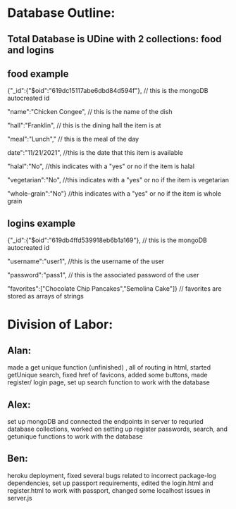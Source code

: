 # Database Outline:
## Total Database is UDine with 2 collections: food and logins

## food example 
{"_id":{"$oid":"619dc15117abe6dbd84d594f"}, // this is the mongoDB autocreated id

"name":"Chicken Congee", // this is the name of the dish

"hall":"Franklin", // this is the dining hall the item is at

"meal":"Lunch"," // this is the meal of the day 

date":"11/21/2021", //this is the date that this item is available

"halal":"No", //this indicates with a "yes" or no if the item is halal

"vegetarian":"No", //this indicates with a "yes" or no if the item is vegetarian

"whole-grain":"No"} //this indicates with a "yes" or no if the item is whole grain




## logins example
{"_id":{"$oid":"619db4ffd539918eb6b1a169"}, // this is the mongoDB autocreated id

"username":"user1", //this is the username of the user

"password":"pass1", // this is the associated password of the user

"favorites":["Chocolate Chip Pancakes","Semolina Cake"]} // favorites are stored as arrays of strings



# Division of Labor:

## Alan: 
made a get unique function (unfinished) , all of routing in html, started getUnique search, fixed href of favicons, added some buttons, made register/ login page, set up search function to work with the database

## Alex: 
set up mongoDB and connected the endpoints in server to requried database collections, worked on setting up register passwords, search, and getunique functions to work with the database 
## Ben: 
heroku deployment, fixed several bugs related to incorrect package-log dependencies, set up passport requirements, edited the login.html and register.html to work with passport, changed some localhost issues in server.js

